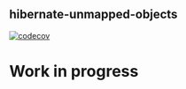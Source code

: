 ## hibernate-unmapped-objects
[![codecov](https://codecov.io/gh/detomarco/hibernate-unmapped-objects/branch/main/graph/badge.svg?token=V9O1K5K98V)](https://codecov.io/gh/detomarco/hibernate-unmapped-objects)

# Work in progress
